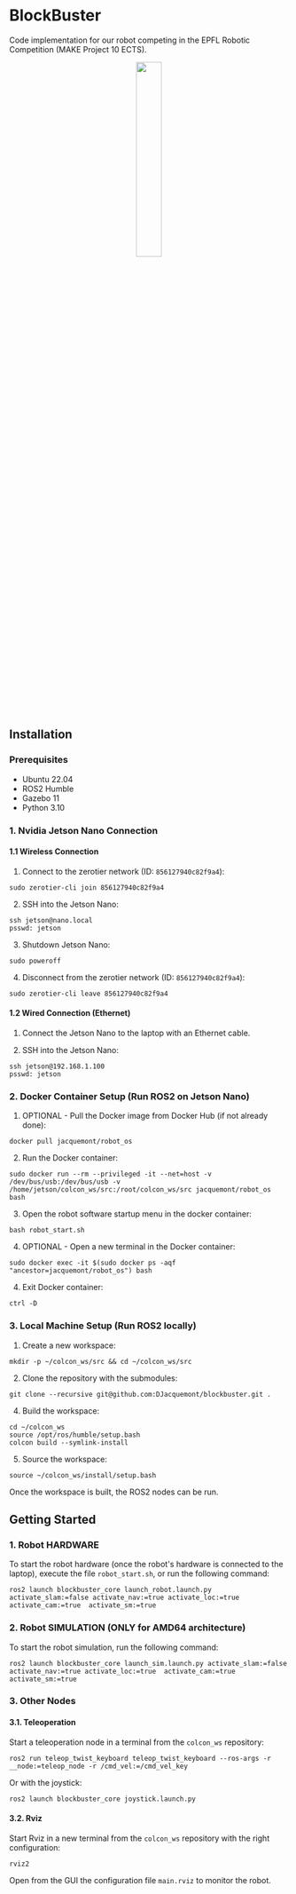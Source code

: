 # BlockBuster

Code implementation for our robot competing in the EPFL Robotic Competition (MAKE Project 10 ECTS).

<p align="center">
  <img src="images/coolgif.gif" width="30%">
</p>

## Installation

### Prerequisites

- Ubuntu 22.04
- ROS2 Humble
- Gazebo 11
- Python 3.10

### 1. Nvidia Jetson Nano Connection

#### 1.1 Wireless Connection

1. Connect to the zerotier network (ID: `856127940c82f9a4`):
```
sudo zerotier-cli join 856127940c82f9a4
```

2. SSH into the Jetson Nano:
```
ssh jetson@nano.local
psswd: jetson
```

3. Shutdown Jetson Nano:
```
sudo poweroff
```
4. Disconnect from the zerotier network (ID: `856127940c82f9a4`):
```
sudo zerotier-cli leave 856127940c82f9a4
```

#### 1.2 Wired Connection (Ethernet)

1. Connect the Jetson Nano to the laptop with an Ethernet cable.

2. SSH into the Jetson Nano:
```
ssh jetson@192.168.1.100
psswd: jetson
```

### 2. Docker Container Setup (Run ROS2 on Jetson Nano)

1. OPTIONAL - Pull the Docker image from Docker Hub (if not already done):
```
docker pull jacquemont/robot_os
```

2. Run the Docker container:
```
sudo docker run --rm --privileged -it --net=host -v /dev/bus/usb:/dev/bus/usb -v /home/jetson/colcon_ws/src:/root/colcon_ws/src jacquemont/robot_os bash
```

3. Open the robot software startup menu in the docker container:
```
bash robot_start.sh
```

4. OPTIONAL - Open a new terminal in the Docker container:
```
sudo docker exec -it $(sudo docker ps -aqf "ancestor=jacquemont/robot_os") bash
```

4. Exit Docker container:
```
ctrl -D
```

### 3. Local Machine Setup (Run ROS2 locally)

1. Create a new workspace:
```
mkdir -p ~/colcon_ws/src && cd ~/colcon_ws/src
```

2. Clone the repository with the submodules:
```
git clone --recursive git@github.com:DJacquemont/blockbuster.git .
```

4. Build the workspace:
```
cd ~/colcon_ws
source /opt/ros/humble/setup.bash
colcon build --symlink-install
```

5. Source the workspace:
```
source ~/colcon_ws/install/setup.bash
```
Once the workspace is built, the ROS2 nodes can be run.

## Getting Started

### 1. Robot HARDWARE

To start the robot hardware (once the robot's hardware is connected to the laptop), execute the file `robot_start.sh`, or run the following command:
```
ros2 launch blockbuster_core launch_robot.launch.py activate_slam:=false activate_nav:=true activate_loc:=true  activate_cam:=true  activate_sm:=true
```

### 2. Robot SIMULATION (ONLY for AMD64 architecture)

To start the robot simulation, run the following command:
```
ros2 launch blockbuster_core launch_sim.launch.py activate_slam:=false activate_nav:=true activate_loc:=true  activate_cam:=true  activate_sm:=true
```

### 3. Other Nodes

#### 3.1. Teleoperation

Start a teleoperation node in a terminal from the `colcon_ws` repository:
```
ros2 run teleop_twist_keyboard teleop_twist_keyboard --ros-args -r __node:=teleop_node -r /cmd_vel:=/cmd_vel_key
```

Or with the joystick:
```
ros2 launch blockbuster_core joystick.launch.py
```

#### 3.2. Rviz

Start Rviz in a new terminal from the `colcon_ws` repository with the right configuration:
```
rviz2
```
Open from the GUI the configuration file `main.rviz` to monitor the robot.
